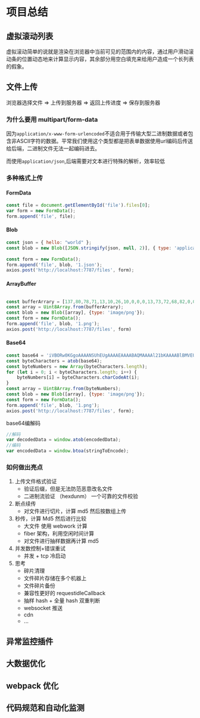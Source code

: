 # 项目总结

## 虚拟滚动列表

虚拟滚动简单的说就是渲染在浏览器中当前可见的范围内的内容，通过用户滑动滚动条的位置动态地来计算显示内容，其余部分用空白填充来给用户造成一个长列表的假象。

## 文件上传

浏览器选择文件 => 上传到服务器 => 返回上传进度 => 保存到服务器

### 为什么要用 multipart/form-data

因为`application/x-www-form-urlencoded`不适合用于传输大型二进制数据或者包含非ASCII字符的数据。平常我们使用这个类型都是把表单数据使用url编码后传送给后端，二进制文件无法一起编码进去。

而使用`application/json`,后端需要对文本进行特殊的解析，效率较低

### 多种格式上传

#### FormData

```js
const file = document.getElementById('file').files[0];
var form = new FormData();
form.append('file', file);
```

#### Blob

```js
const json = { hello: "world" };
const blob = new Blob([JSON.stringify(json, null, 2)], { type: 'application/json' });
    
const form = new FormData();
form.append('file', blob, '1.json');
axios.post('http://localhost:7787/files', form);
```

#### ArrayBuffer

```js

const bufferArrary = [137,80,78,71,13,10,26,10,0,0,0,13,73,72,68,82,0,0,0,1,0,0,0,1,1,3,0,0,0,37,219,86,202,0,0,0,6,80,76,84,69,0,0,255,128,128,128,76,108,191,213,0,0,0,9,112,72,89,115,0,0,14,196,0,0,14,196,1,149,43,14,27,0,0,0,10,73,68,65,84,8,153,99,96,0,0,0,2,0,1,244,113,100,166,0,0,0,0,73,69,78,68,174,66,96,130];
const array = Uint8Array.from(bufferArrary);
const blob = new Blob([array], {type: 'image/png'});
const form = new FormData();
form.append('file', blob, '1.png');
axios.post('http://localhost:7787/files', form)
```

#### Base64

```js
const base64 = 'iVBORw0KGgoAAAANSUhEUgAAAAEAAAABAQMAAAAl21bKAAAABlBMVEUAAP+AgIBMbL/VAAAACXBIWXMAAA7EAAAOxAGVKw4bAAAACklEQVQImWNgAAAAAgAB9HFkpgAAAABJRU5ErkJggg==';
const byteCharacters = atob(base64);
const byteNumbers = new Array(byteCharacters.length);
for (let i = 0; i < byteCharacters.length; i++) {
	byteNumbers[i] = byteCharacters.charCodeAt(i);
}
const array = Uint8Array.from(byteNumbers);
const blob = new Blob([array], {type: 'image/png'});
const form = new FormData();
form.append('file', blob, '1.png');
axios.post('http://localhost:7787/files', form);
```

base64编解码

```js
//解码
var decodedData = window.atob(encodedData);
//编码
var encodedData = window.btoa(stringToEncode);
```



### 如何做出亮点

1. 上传文件格式验证
   - 验证后缀，但是无法防范恶意改名文件
   - 二进制流验证 （hexdunm） 一个可靠的文件校验
2. 断点续传
   - 对文件进行切片，计算 md5 然后按数组上传
3. 秒传，计算 Md5 然后进行比较
   - 大文件 使用 webwork 计算
   - fiber 架构，利用空闲时间计算
   - 对文件进行抽样数据再计算 md5
4. 并发数控制+错误重试
   - 并发 + tcp 冷启动
5. 思考
   - 碎片清理
   - 文件碎片存储在多个机器上
   - 文件碎片备份
   - 兼容性更好的 requestidleCallback
   - 抽样 hash + 全量 hash 双重判断
   - websocket 推送
   - cdn
   - ...

## 异常监控插件

## 大数据优化

## webpack 优化

## 代码规范和自动化监测
